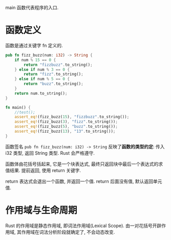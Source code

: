 
main 函数代表程序的入口.

# 函数定义

函数是通过关键字 fn 定义的.

```rust
pub fn fizz_buzz(num: i32) -> String {
	if num % 15 == 0 {
		return "fizzbuzz".to_string();
	} else if num % 3 == 0 {
		return "fizz".to_string();
	} else if num % 5 == 0 {
		return "buzz".to_string();
	}
	return num.to_string();
}

fn main() {
	//test();
	assert_eq!(fizz_buzz(15), "fizzbuzz".to_string());
	assert_eq!(fizz_buzz(3), "fizz".to_string());
	assert_eq!(fizz_buzz(5), "buzz".to_string());
	assert_eq!(fizz_buzz(13), "13".to_string());
}
```

函数签名 `pub fn fizz_buzz(num: i32) -> String` 反映了**函数的类型约定**: 传入 i32 类型, 返回 String 类型. Rust 会严格遵守.

函数体由花括号括起来, 它是一个块表达式, 最终只返回块中最后一个表达式的求值结果. 提前返回, 使用 return 关键字.

return 表达式会退出一个函数, 并返回一个值. return 后面没有值, 默认返回单元值.

# 作用域与生命周期

Rust 的作用域是静态作用域, 即词法作用域(Lexical Scope). 由一对花括号开辟作用域, 其作用域在词法分析阶段就确定了, 不会动态改变.

